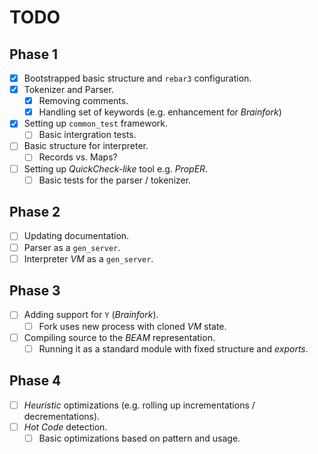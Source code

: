# TODO

## Phase 1

- [x] Bootstrapped basic structure and `rebar3` configuration.
- [x] Tokenizer and Parser.
  - [x] Removing comments.
  - [x] Handling set of keywords (e.g. enhancement for *Brainfork*)
- [x] Setting up `common_test` framework.
  - [ ] Basic intergration tests.
- [ ] Basic structure for interpreter.
  - [ ] Records vs. Maps?
- [ ] Setting up *QuickCheck-like* tool e.g. *PropER*.
  - [ ] Basic tests for the parser / tokenizer.
  
## Phase 2 

- [ ] Updating documentation.
- [ ] Parser as a `gen_server`.
- [ ] Interpreter *VM* as a `gen_server`.

## Phase 3

- [ ] Adding support for `Y` (*Brainfork*).
  - [ ] Fork uses new process with cloned *VM* state. 
- [ ] Compiling source to the *BEAM* representation.
  - [ ] Running it as a standard module with fixed structure and *exports*.

## Phase 4

- [ ] *Heuristic* optimizations (e.g. rolling up incrementations / decrementations).
- [ ] *Hot Code* detection.
  - [ ] Basic optimizations based on pattern and usage.
